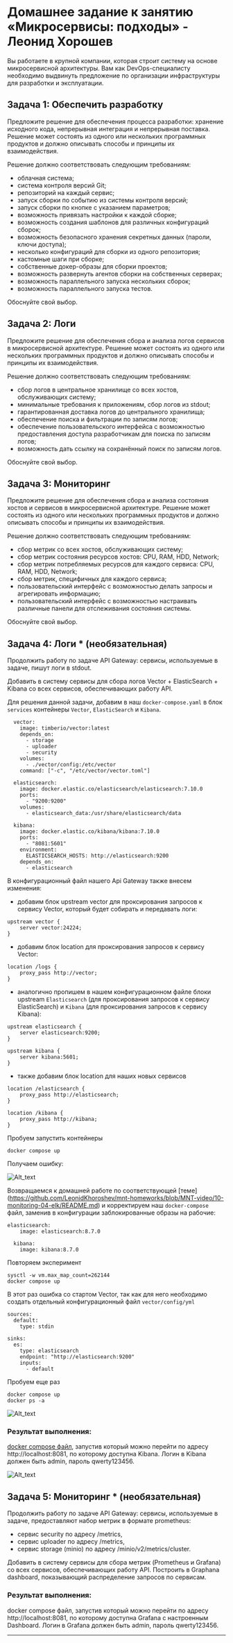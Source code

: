 # Домашнее задание к занятию «Микросервисы: подходы» - Леонид Хорошев

Вы работаете в крупной компании, которая строит систему на основе микросервисной архитектуры.
Вам как DevOps-специалисту необходимо выдвинуть предложение по организации инфраструктуры для разработки и эксплуатации.


## Задача 1: Обеспечить разработку

Предложите решение для обеспечения процесса разработки: хранение исходного кода, непрерывная интеграция и непрерывная поставка. 
Решение может состоять из одного или нескольких программных продуктов и должно описывать способы и принципы их взаимодействия.

Решение должно соответствовать следующим требованиям:
- облачная система;
- система контроля версий Git;
- репозиторий на каждый сервис;
- запуск сборки по событию из системы контроля версий;
- запуск сборки по кнопке с указанием параметров;
- возможность привязать настройки к каждой сборке;
- возможность создания шаблонов для различных конфигураций сборок;
- возможность безопасного хранения секретных данных (пароли, ключи доступа);
- несколько конфигураций для сборки из одного репозитория;
- кастомные шаги при сборке;
- собственные докер-образы для сборки проектов;
- возможность развернуть агентов сборки на собственных серверах;
- возможность параллельного запуска нескольких сборок;
- возможность параллельного запуска тестов.

Обоснуйте свой выбор.

## Задача 2: Логи

Предложите решение для обеспечения сбора и анализа логов сервисов в микросервисной архитектуре.
Решение может состоять из одного или нескольких программных продуктов и должно описывать способы и принципы их взаимодействия.

Решение должно соответствовать следующим требованиям:
- сбор логов в центральное хранилище со всех хостов, обслуживающих систему;
- минимальные требования к приложениям, сбор логов из stdout;
- гарантированная доставка логов до центрального хранилища;
- обеспечение поиска и фильтрации по записям логов;
- обеспечение пользовательского интерфейса с возможностью предоставления доступа разработчикам для поиска по записям логов;
- возможность дать ссылку на сохранённый поиск по записям логов.

Обоснуйте свой выбор.

## Задача 3: Мониторинг

Предложите решение для обеспечения сбора и анализа состояния хостов и сервисов в микросервисной архитектуре.
Решение может состоять из одного или нескольких программных продуктов и должно описывать способы и принципы их взаимодействия.

Решение должно соответствовать следующим требованиям:
- сбор метрик со всех хостов, обслуживающих систему;
- сбор метрик состояния ресурсов хостов: CPU, RAM, HDD, Network;
- сбор метрик потребляемых ресурсов для каждого сервиса: CPU, RAM, HDD, Network;
- сбор метрик, специфичных для каждого сервиса;
- пользовательский интерфейс с возможностью делать запросы и агрегировать информацию;
- пользовательский интерфейс с возможностью настраивать различные панели для отслеживания состояния системы.

Обоснуйте свой выбор.

## Задача 4: Логи * (необязательная)

Продолжить работу по задаче API Gateway: сервисы, используемые в задаче, пишут логи в stdout. 

Добавить в систему сервисы для сбора логов Vector + ElasticSearch + Kibana со всех сервисов, обеспечивающих работу API.

Для решения данной задачи, добавим в наш `docker-compose.yaml` в блок `services` контейнеры `Vector`, `ElasticSearch` и `Kibana`.
```
  vector:
    image: timberio/vector:latest
    depends_on:
      - storage
      - uploader
      - security
    volumes:
      - ./vector/config:/etc/vector
    command: ["-c", "/etc/vector/vector.toml"]

  elasticsearch:
    image: docker.elastic.co/elasticsearch/elasticsearch:7.10.0
    ports:
      - "9200:9200"
    volumes:
      - elasticsearch_data:/usr/share/elasticsearch/data

  kibana:
    image: docker.elastic.co/kibana/kibana:7.10.0
    ports:
      - "8081:5601"
    environment:
      ELASTICSEARCH_HOSTS: http://elasticsearch:9200
    depends_on:
      - elasticsearch
```

В конфигурационный файл нашего Api Gateway также внесем изменения:
- добавим блок upstream vector для проксирования запросов к сервису Vector, который будет собирать и передавать логи:
```
upstream vector {
    server vector:24224;
}
```
- добавим блок location для проксирования запросов к сервису Vector:
```
location /logs {
    proxy_pass http://vector;
}
```
- аналогично пропишем в нашем конфигурационном файле блоки upstream `Elasticsearch` (для проксирования запросов к сервису ElasticSearch) и `Kibana` (для проксирования запросов к сервису Kibana):
```
upstream elasticsearch {
    server elasticsearch:9200;
}

upstream kibana {
    server kibana:5601;
}
```
- также добавим блок location для наших новых сервисов
```
location /elasticsearch {
    proxy_pass http://elasticsearch;
}

location /kibana {
    proxy_pass http://kibana;
}
```

Пробуем запустить контейнеры
```
docker compose up
```

Получаем ошибку:

![Alt_text](https://github.com/LeonidKhoroshev/micros-homeworks/blob/main/11-microservices-02-principles/screenshots/micros4.png)

Возвращаемся к домашней работе по соответствующей [теме[]()](https://github.com/LeonidKhoroshev/mnt-homeworks/blob/MNT-video/10-monitoring-04-elk/README.md) и корректируем наш `docker-compose` файл, заменив в конфигурации заблокированные образы на рабочие:
```
elasticsearch:
    image: elasticsearch:8.7.0

  kibana:
    image: kibana:8.7.0
```

Повторяем эксперимент
```
sysctl -w vm.max_map_count=262144
docker compose up
```

В этот раз ошибка со стартом Vector, так как для него необходимо создать отдельный конфигурационный файл `vector/config/yml`
```
sources:
  default:
    type: stdin

sinks:
  es:
    type: elasticsearch
    endpoint: "http://elasticsearch:9200"
    inputs:
      - default
```

Пробуем еще раз
```
docker compose up
docker ps -a
```

![Alt_text](https://github.com/LeonidKhoroshev/micros-homeworks/blob/main/11-microservices-02-principles/screenshots/micros5.png)

### Результат выполнения: 

[docker compose файл](https://github.com/LeonidKhoroshev/micros-homeworks/blob/main/11-microservices-02-principles/docker-compose.yaml), запустив который можно перейти по адресу http://localhost:8081, по которому доступна Kibana.
Логин в Kibana должен быть admin, пароль qwerty123456.

![Alt_text](https://github.com/LeonidKhoroshev/micros-homeworks/blob/main/11-microservices-02-principles/screenshots/micros6.png)



## Задача 5: Мониторинг * (необязательная)

Продолжить работу по задаче API Gateway: сервисы, используемые в задаче, предоставляют набор метрик в формате prometheus:

- сервис security по адресу /metrics,
- сервис uploader по адресу /metrics,
- сервис storage (minio) по адресу /minio/v2/metrics/cluster.

Добавить в систему сервисы для сбора метрик (Prometheus и Grafana) со всех сервисов, обеспечивающих работу API.
Построить в Graphana dashboard, показывающий распределение запросов по сервисам.

### Результат выполнения: 

docker compose файл, запустив который можно перейти по адресу http://localhost:8081, по которому доступна Grafana с настроенным Dashboard.
Логин в Grafana должен быть admin, пароль qwerty123456.


---
